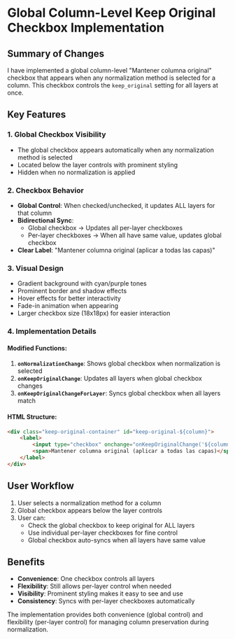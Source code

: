 # Global Column-Level Keep Original Checkbox Implementation

## Summary of Changes

I have implemented a global column-level "Mantener columna original" checkbox that appears when any normalization method is selected for a column. This checkbox controls the `keep_original` setting for all layers at once.

## Key Features

### 1. Global Checkbox Visibility
- The global checkbox appears automatically when any normalization method is selected
- Located below the layer controls with prominent styling
- Hidden when no normalization is applied

### 2. Checkbox Behavior
- **Global Control**: When checked/unchecked, it updates ALL layers for that column
- **Bidirectional Sync**: 
  - Global checkbox → Updates all per-layer checkboxes
  - Per-layer checkboxes → When all have same value, updates global checkbox
- **Clear Label**: "Mantener columna original (aplicar a todas las capas)"

### 3. Visual Design
- Gradient background with cyan/purple tones
- Prominent border and shadow effects
- Hover effects for better interactivity
- Fade-in animation when appearing
- Larger checkbox size (18x18px) for easier interaction

### 4. Implementation Details

#### Modified Functions:
1. **`onNormalizationChange`**: Shows global checkbox when normalization is selected
2. **`onKeepOriginalChange`**: Updates all layers when global checkbox changes
3. **`onKeepOriginalChangeForLayer`**: Syncs global checkbox when all layers match

#### HTML Structure:
```html
<div class="keep-original-container" id="keep-original-${column}">
    <label>
        <input type="checkbox" onchange="onKeepOriginalChange('${column}')">
        <span>Mantener columna original (aplicar a todas las capas)</span>
    </label>
</div>
```

## User Workflow

1. User selects a normalization method for a column
2. Global checkbox appears below the layer controls
3. User can:
   - Check the global checkbox to keep original for ALL layers
   - Use individual per-layer checkboxes for fine control
   - Global checkbox auto-syncs when all layers have same value

## Benefits

- **Convenience**: One checkbox controls all layers
- **Flexibility**: Still allows per-layer control when needed
- **Visibility**: Prominent styling makes it easy to see and use
- **Consistency**: Syncs with per-layer checkboxes automatically

The implementation provides both convenience (global control) and flexibility (per-layer control) for managing column preservation during normalization.